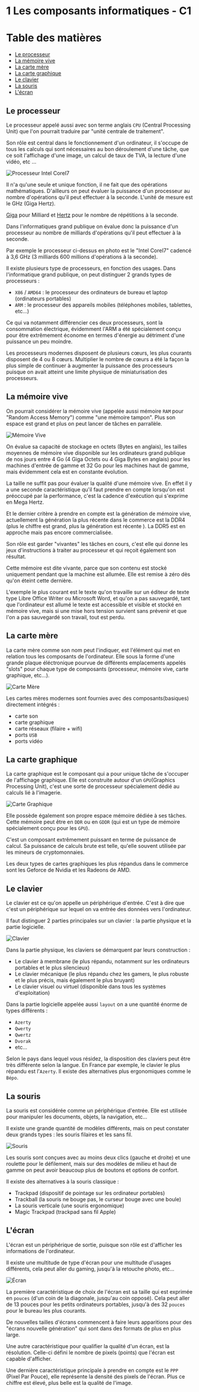 # 1 Les composants informatiques - C1

# Table des matières

  * [Le processeur](#le-processeur)
  * [La mémoire vive](#la-memoire-vive)
  * [La carte mère](#la-carte-mere)
  * [La carte graphique](#la-carte-graphique)
  * [Le clavier](#le-clavier)
  * [La souris](#la-souris)
  * [L'écran](#ecran)


## <a name="le-processeur">Le processeur</a>

Le processeur appelé aussi avec son terme anglais `CPU` (Central Processing Unit) que l'on pourrait traduire par "unité centrale de traitement".

Son rôle est central dans le fonctionnement d'un ordinateur, il s'occupe de tous les calculs qui sont nécessaires au bon déroulement d'une tâche,  que ce soit l'affichage d'une image, un calcul de taux de TVA, la lecture d'une vidéo, etc …

![Processeur Intel CoreI7](img/processeur-intel-core-i7-7700-3-6ghz.jpg)

Il n'a qu'une seule et unique fonction, il ne fait que des opérations mathématiques. D'ailleurs on peut évaluer la puissance d'un processeur au nombre d'opérations qu'il peut effectuer à la seconde. L'unité de mesure est le GHz (Giga Hertz).

[Giga](https://fr.wikipedia.org/wiki/Giga) pour Milliard et [Hertz](https://fr.wikipedia.org/wiki/Hertz) pour le nombre de répétitions à la seconde.

Dans l'informatiques grand publique on évalue donc la puissance d'un processeur au nombre de milliards d'opérations qu'il peut effectuer à la seconde.

Par exemple le processeur ci-dessus en photo est le "Intel CoreI7" cadencé à 3,6 GHz (3 milliards 600 millions d'opérations à la seconde).

Il existe plusieurs type de processeurs, en fonction des usages. Dans l'informatique grand publique, on peut distinguer 2 grands types de processeurs : 

* `X86` / `AMD64` : le processeur des ordinateurs de bureau et laptop (ordinateurs portables)
* `ARM` : le processeur des appareils mobiles (téléphones mobiles, tablettes, etc…)

Ce qui va notamment différencier ces deux processeurs, sont la consommation électrique, évidemment l'ARM a été spécialement conçu pour être extrêmement économe en termes d'énergie au détriment d'une puissance un peu moindre.

Les processeurs modernes disposent de plusieurs cœurs, les plus courants disposent de 4 ou 8 cœurs. 
Multiplier le nombre de cœurs a été la façon la plus simple de continuer à augmenter la puissance des processeurs puisque on avait atteint une limite physique de miniaturisation des processeurs.



## <a name="la-memoire-vive">La mémoire vive</a>


On pourrait considérer la mémoire vive (appelée aussi mémoire `RAM` pour "Random Access Memory") comme "une mémoire tampon". Plus son espace est grand et plus on peut lancer de tâches en parrallèle.

![Mémoire Vive](img/memoire-vive.jpeg)

On évalue sa capacité de stockage en octets (Bytes en anglais), les tailles moyennes de mémoire vive disponible sur les ordinateurs grand publique de nos jours entre 4 Go (4 Giga Octets ou 4 Giga Bytes en anglais) pour les machines d'entrée de gamme et 32 Go pour les machines haut de gamme, mais évidemment cela est en constante évolution.

La taille ne suffit pas pour évaluer la qualité d'une mémoire vive. En effet il y a une seconde caractéristique qu'il faut prendre en compte lorsqu'on est préoccupé par la performance, c'est la cadence d'exécution qui s'exprime en Mega Hertz.

Et le dernier critère à prendre en compte est la génération de mémoire vive, actuellement la génération la plus récente dans le commerce est la DDR4 (plus le chiffre est grand, plus la génération est récente ). La DDR5 est en approche mais pas encore commercialisée.

Son rôle est garder "vivantes" les tâches en cours, c'est elle qui donne les jeux d'instructions à traiter au processeur et qui reçoit également son résultat.

Cette mémoire est dite vivante, parce que son contenu est stocké uniquement pendant que la machine est allumée. Elle est remise à zéro dès qu'on éteint cette dernière.

L'exemple le plus courant est le texte qu'on travaille sur un éditeur de texte type Libre Office Writer ou Microsoft Word, et qu'on a pas sauvegardé, tant que l'ordinateur est allumé le texte est accessible et visible et stocké en mémoire vive, mais si une mise hors tension survient sans prévenir et que l'on a pas sauvegardé son travail, tout est perdu.




## <a name="la-carte-mere">La carte mère</a>

La carte mère comme son nom peut l'indiquer, est l'élément qui met en relation tous les composants de l'ordinateur.
Elle sous la forme d'une grande plaque éléctronique pourvue de différents emplacements appelés "slots" pour chaque type de composants (processeur, mémoire vive, carte graphique, etc…).


![Carte Mère](img/carte-mere.jpeg)

Les cartes mères modernes sont fournies avec des composants(basiques) directement intégrés : 
* carte son
* carte graphique
* carte réseaux (filaire + wifi)
* ports `USB`
* ports vidéo 



## <a name="la-carte-graphique">La carte graphique</a>

La carte graphique est le composant qui a pour unique tâche de s'occuper de l'affichage graphique.
Elle est construite autour d'un `GPU`(Graphics Processing Unit), c'est une sorte de processeur spécialement dédié au calculs lié à l'imagerie.


![Carte Graphique](img/carte-graphique.jpg)

Elle possède également son propre espace mémoire dédiée à ses tâches. Cette mémoire peut être en `DDR` ou en `GDDR` (qui est un type de mémoire spécialement conçu pour les `GPU`).

C'est un composant extrêmement puissant en terme de puissance de calcul.
Sa puissance de calculs brute est telle, qu'elle souvent utilisée par les mineurs de cryptomonnaies.

Les deux types de cartes graphiques les plus répandus dans le commerce sont les Geforce de Nvidia et les Radeons de AMD.


## <a name="le-clavier">Le clavier</a>

Le clavier est ce qu'on appelle un périphérique d'entrée. C'est à dire que c'est un périphérique sur lequel on va entrée des données vers l'ordinateur.

Il faut distinguer 2 parties principales sur un clavier : la partie physique et la partie logicielle.

![Clavier](img/clavier-mecanique.jpg)

Dans la partie physique, les claviers se démarquent par leurs construction :

* Le clavier à membrane (le plus répandu, notamment sur les ordinateurs portables et le plus silencieux)
* Le clavier mécanique (le plus répandu chez les gamers, le plus robuste et le plus précis, mais également le plus bruyant)
* Le clavier visuel ou virtuel (disponible dans tous les systèmes d'exploitation)


Dans la partie logicielle appelée aussi `layout` on a une quantité énorme de types différents :

* `Azerty`
* `Qwerty`
* `Qwertz`
* `Dvorak`
* etc…

Selon le pays dans lequel vous résidez, la disposition des claviers peut être très différente selon la langue.
En France par exemple, le clavier le plus répandu est l'`Azerty`. Il existe des alternatives plus ergonomiques comme le `Bépo`.




## <a name="la-souris">La souris</a>

La souris est considérée comme un périphérique d'entrée. Elle est utilisée pour manipuler les documents, objets, la navigation, etc…

Il existe une grande quantité de modèles différents, mais on peut constater deux grands types : les souris filaires et les sans fil.

![Souris](img/souris.jpg)

Les souris sont conçues avec au moins deux clics (gauche et droite) et une roulette pour le défilement, mais sur des modèles de milieu et haut de gamme on peut avoir beaucoup plus de boutons et options de confort.

Il existe des alternatives à la souris classique :

* Trackpad (dispositif de pointage sur les ordinateur portables)
* Trackball (la souris ne bouge pas, le curseur bouge avec une boule)
* La souris verticale (une souris ergonomique)
* Magic Trackpad (trackpad sans fil Apple)



## <a name="ecran">L'écran</a>

L'écran est un périphérique de sortie, puisque son rôle est d'afficher les informations de l'ordinateur.

Il existe une multitude de type d'écran pour une multitude d'usages différents, cela peut aller du gaming, jusqu'à la retouche photo, etc…

![Écran](img/ecran.png)

La première caractéristique de choix de l'écran est sa taille qui est exprimée en `pouces` (d'un coin de la diagonale, jusqu'au coin opposé). Cela peut aller de 13 pouces pour les petits ordinateurs portables, jusqu'à des 32 `pouces` pour le bureau les plus courants.

De nouvelles tailles d'écrans commencent à faire leurs apparitions pour des "écrans nouvelle génération" qui sont dans des formats de plus en plus large.

Une autre caractéristique pour qualifier la qualité d'un écran, est la résolution. Celle-ci défini le nombre de pixels (points) que l'écran est capable d'afficher. 

Une dernière caractéristique principale à prendre en compte est le `PPP` (Pixel Par Pouce), elle représente la densité des pixels de l'écran. Plus ce chiffre est élevé, plus belle est la qualité de l'image.


